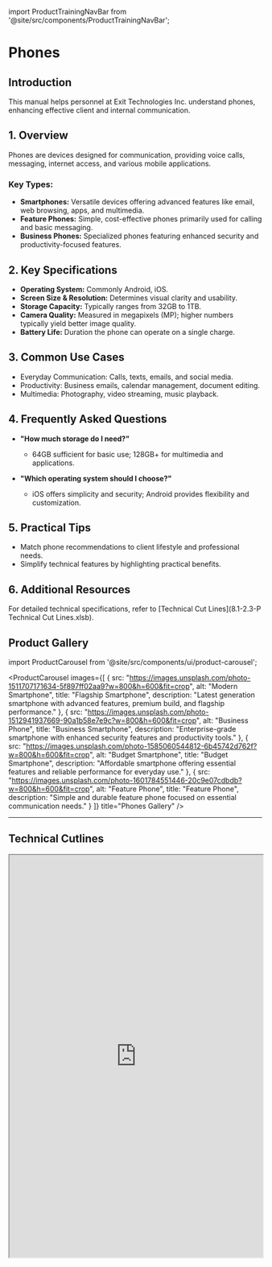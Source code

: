 import ProductTrainingNavBar from '@site/src/components/ProductTrainingNavBar';

<ProductTrainingNavBar />

# Phones

## Introduction
This manual helps personnel at Exit Technologies Inc. understand phones, enhancing effective client and internal communication.

## 1. Overview
Phones are devices designed for communication, providing voice calls, messaging, internet access, and various mobile applications.

### Key Types:
- **Smartphones:** Versatile devices offering advanced features like email, web browsing, apps, and multimedia.
- **Feature Phones:** Simple, cost-effective phones primarily used for calling and basic messaging.
- **Business Phones:** Specialized phones featuring enhanced security and productivity-focused features.

## 2. Key Specifications
- **Operating System:** Commonly Android, iOS.
- **Screen Size & Resolution:** Determines visual clarity and usability.
- **Storage Capacity:** Typically ranges from 32GB to 1TB.
- **Camera Quality:** Measured in megapixels (MP); higher numbers typically yield better image quality.
- **Battery Life:** Duration the phone can operate on a single charge.

## 3. Common Use Cases
- Everyday Communication: Calls, texts, emails, and social media.
- Productivity: Business emails, calendar management, document editing.
- Multimedia: Photography, video streaming, music playback.

## 4. Frequently Asked Questions
- **"How much storage do I need?"**
  - 64GB sufficient for basic use; 128GB+ for multimedia and applications.

- **"Which operating system should I choose?"**
  - iOS offers simplicity and security; Android provides flexibility and customization.

## 5. Practical Tips
- Match phone recommendations to client lifestyle and professional needs.
- Simplify technical features by highlighting practical benefits.

## 6. Additional Resources
For detailed technical specifications, refer to [Technical Cut Lines](8.1-2.3-P Technical Cut Lines.xlsb).

## Product Gallery

import ProductCarousel from '@site/src/components/ui/product-carousel';

<ProductCarousel 
  images={[
    {
      src: "https://images.unsplash.com/photo-1511707171634-5f897ff02aa9?w=800&h=600&fit=crop",
      alt: "Modern Smartphone",
      title: "Flagship Smartphone",
      description: "Latest generation smartphone with advanced features, premium build, and flagship performance."
    },
    {
      src: "https://images.unsplash.com/photo-1512941937669-90a1b58e7e9c?w=800&h=600&fit=crop",
      alt: "Business Phone",
      title: "Business Smartphone",
      description: "Enterprise-grade smartphone with enhanced security features and productivity tools."
    },
    {
      src: "https://images.unsplash.com/photo-1585060544812-6b45742d762f?w=800&h=600&fit=crop",
      alt: "Budget Smartphone",
      title: "Budget Smartphone",
      description: "Affordable smartphone offering essential features and reliable performance for everyday use."
    },
    {
      src: "https://images.unsplash.com/photo-1601784551446-20c9e07cdbdb?w=800&h=600&fit=crop",
      alt: "Feature Phone",
      title: "Feature Phone",
      description: "Simple and durable feature phone focused on essential communication needs."
    }
  ]}
  title="Phones Gallery"
/>

---

## Technical Cutlines

<iframe
  src="https://docs.google.com/spreadsheets/d/e/2PACX-1vRBKY_e6e1XBdjLn4WTFw5W5o5j8lyFAAsApDK6FXAvNri0Wh5QAVNY3hFJZTjNdg/pubhtml?widget=true&headers=false&gid=1205348412&single=true"
  width="100%"
  height="800"
  style={{ border: 'none', borderRadius: '8px' }}
  title="Technical Cutlines"
  allowFullScreen
></iframe>

